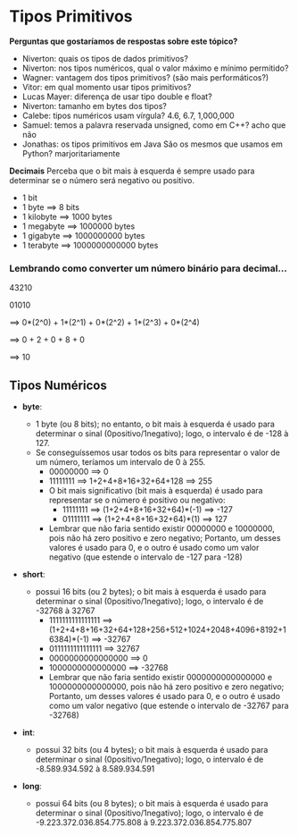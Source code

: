 # Tipos Primitivos 

**Perguntas que gostaríamos de respostas sobre este tópico?**
- Niverton: quais os tipos de dados primitivos?
- Niverton: nos tipos numéricos, qual o valor máximo e mínimo permitido?
- Wagner: vantagem dos tipos primitivos? (são mais performáticos?)
- Vitor: em qual momento usar tipos primitivos?
- Lucas Mayer: diferença de usar tipo double e float?
- Niverton: tamanho em bytes dos tipos?
- Calebe: tipos numéricos usam vírgula? 4.6, 6.7, 1,000,000
- Samuel: temos a palavra reservada unsigned, como em C++? acho que não
- Jonathas: os tipos primitivos em Java São os mesmos que usamos em Python? marjoritariamente

**Decimais**
Perceba que o bit mais à esquerda é sempre usado para determinar se o número será negativo ou positivo.

- 1 bit
- 1 byte ==> 8 bits
- 1 kilobyte ==> 1000 bytes
- 1 megabyte ==> 1000000 bytes
- 1 gigabyte ==> 1000000000 bytes
- 1 terabyte ==> 1000000000000 bytes

### Lembrando como converter um número binário para decimal...

43210

01010 

==> 0*(2^0) + 1*(2^1) + 0*(2^2) + 1*(2^3) + 0*(2^4) 

==> 0 + 2 + 0 + 8 + 0

==> 10

## Tipos Numéricos

- **byte**: 
    - 1 byte (ou 8 bits); no entanto, o bit mais à esquerda é usado para determinar o sinal (0positivo/1negativo); logo, o intervalo é de -128 à 127.
    - Se conseguíssemos usar todos os bits para representar o valor de um número, teríamos um intervalo de 0 à 255.
        - 00000000 ==> 0
        - 11111111 ==> 1+2+4+8+16+32+64+128 ==> 255
        - O bit mais significativo (bit mais à esquerda) é usado para representar se o número é positivo ou negativo:
            - 11111111 ==> (1+2+4+8+16+32+64)*(-1) ==> -127
            - 01111111 ==> (1+2+4+8+16+32+64)*(1) ==> 127
        - Lembrar que não faria sentido existir 00000000 e 10000000, pois não há zero positivo e zero negativo; Portanto, um desses valores é usado para 0, e o outro é usado como um valor negativo (que estende o intervalo de -127 para -128)

- **short**:
    - possui 16 bits (ou 2 bytes); o bit mais à esquerda é usado para determinar o sinal (0positivo/1negativo); logo, o intervalo é de -32768 à 32767
        - 1111111111111111 ==> (1+2+4+8+16+32+64+128+256+512+1024+2048+4096+8192+16384)*(-1) ==> -32767
        - 0111111111111111 ==> 32767
        - 0000000000000000 ==> 0
        - 1000000000000000 ==> -32768
        - Lembrar que não faria sentido existir 0000000000000000 e 1000000000000000, pois não há zero positivo e zero negativo; Portanto, um desses valores é usado para 0, e o outro é usado como um valor negativo (que estende o intervalo de -32767 para -32768)

- **int**: 
    - possui 32 bits (ou 4 bytes); o bit mais à esquerda é usado para determinar o sinal (0positivo/1negativo); logo, o intervalo é de -8.589.934.592 à 8.589.934.591

- **long**:
    - possui 64 bits (ou 8 bytes); o bit mais à esquerda é usado para determinar o sinal (0positivo/1negativo); logo, o intervalo é de -9.223.372.036.854.775.808 à 9.223.372.036.854.775.807


